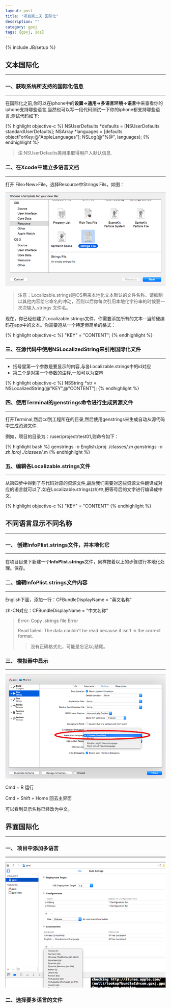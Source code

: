 ```yaml
---
layout: post
title: "项目第二天 国际化"
description: ""
category: gpxj
tags: [gpxj, ios]
---
```

{% include JB/setup %}

## 文本国际化
---

### 一、获取系统所支持的国际化信息
---

在国际化之前,你可以在iphone中的**设置->通用->多语言环境->语言**中来查看你的iphone支持哪些语言,当然也可以写一段代码测试一下你的iphone都支持哪些语言.测试代码如下:

{% highlight objective-c %}
NSUserDefaults *defaults = [NSUserDefaults standardUserDefaults];
NSArray *languages = [defaults objectForKey:@"AppleLanguages"];
NSLog(@"%@", languages);
{% endhighlight %}

> 注:NSUserDefaults类用来取得用户人默认信息.

### 二、在Xcode中建立多语言文档
---

打开 File>New>File，选择Resource中Strings Fils，如图：

![1.png](/assets/img/ios/gpxj/2/1/1.png)

>  注意：Localizable.strings是iOS用来本地化文本默认的文件名称。请抑制以其他内容给它命名的冲动，否则以后你每次引用本地化字符串的时候要一次次输入.strings 文件名。

现在，你已经创建了Localizable.strings文件，你需要添加所有的文本--当前硬编码在app中的文本。你需要遵从一个特定但简单的格式：

{% highlight objective-c %}
"KEY" = "CONTENT"; 
{% endhighlight %}

### 三、在源代码中使用NSLocalizedString来引用国际化文件
---

* 括号里第一个参数是要显示的内容,与各Localizable.strings中的id对应
* 第二个是对第一个参数的注释,一般可以为空串

{% highlight objective-c %}
NSString *str = NSLocalizedString(@"KEY",@"CONTENT");
{% endhighlight %}

### 四、使用Terminal的genstrings命令进行生成资源文件
---

打开Terminal,然后cd到工程所在的目录,然后使用genstrings来生成自动从源代码中生成资源文件.

例如，项目的目录为：/user/project/test01,则命令如下：

{% highlight bash %}
genstrings -o English.lproj  ./classes/*.m genstrings -o zh.lproj  ./classes/*.m
{% endhighlight %}

### 五、编辑各Localizable.strings文件
---

从第四步中得到了与代码对应的资源文件,最后我们需要对这些资源文件翻译成对应的语言就可以了.如在Localizable.strings(zh)中,把等号后的文字进行编译成中文.

{% highlight objective-c %}
"KEY" = "CONTENT"
{% endhighlight %}

## 不同语言显示不同名称
---

### 一、 创建InfoPlist.strings文件，并本地化它
---

在项目目录下新建一个**InfoPlist.strings**文件，同样按着以上的步骤进行本地化处理。保存。

### 二、编辑InfoPlist.strings文件内容
---

English下面，添加一行：CFBundleDisplayName = "英文名称"

zh-CN对应：CFBundleDisplayName = "中文名称" 

> Error: Copy .strings file Error
>
> Read failed: The data couldn't be read because it isn't in the correct format.
>
>> 没有正确格式化，可能是忘记以;结尾。

### 三、 模拟器中显示
---

![2.png](/assets/img/ios/gpxj/2/1/2.png)

Cmd + R 运行

Cmd + Shift + Home 回去主界面

可以看到显示名称已经改为中文。

## 界面国际化
---

### 一、 项目中添加多语言
---

![3.png](/assets/img/ios/gpxj/2/1/3.png)


### 二、选择要多语言的文件

